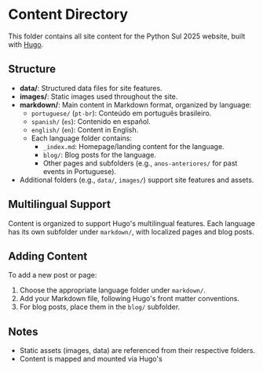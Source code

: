 # Content Directory

This folder contains all site content for the Python Sul 2025 website, built with [Hugo](https://gohugo.io/).

## Structure

- **data/**: Structured data files for site features.
- **images/**: Static images used throughout the site.
- **markdown/**: Main content in Markdown format, organized by language:
  - `portuguese/` (`pt-br`): Conteúdo em português brasileiro.
  - `spanish/` (`es`): Contenido en español.
  - `english/` (`en`): Content in English.
  - Each language folder contains:
    - `_index.md`: Homepage/landing content for the language.
    - `blog/`: Blog posts for the language.
    - Other pages and subfolders (e.g., `anos-anteriores/` for past events in Portuguese).
- Additional folders (e.g., `data/`, `images/`) support site features and assets.

## Multilingual Support

Content is organized to support Hugo's multilingual features. Each language has its own subfolder under `markdown/`, with localized pages and blog posts.

## Adding Content

To add a new post or page:
1. Choose the appropriate language folder under `markdown/`.
2. Add your Markdown file, following Hugo's front matter conventions.
3. For blog posts, place them in the `blog/` subfolder.

## Notes

- Static assets (images, data) are referenced from their respective folders.
- Content is mapped and mounted via Hugo's